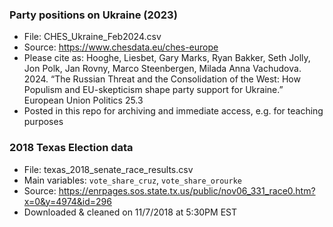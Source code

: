 ### Party positions on Ukraine (2023)

* File: CHES_Ukraine_Feb2024.csv
* Source: https://www.chesdata.eu/ches-europe
* Please cite as: Hooghe, Liesbet, Gary Marks, Ryan Bakker, Seth Jolly, Jon Polk, Jan Rovny, Marco Steenbergen, Milada Anna Vachudova. 2024. “The Russian Threat and the Consolidation of the West: How Populism and EU-skepticism shape party support for Ukraine.” European Union Politics 25.3
* Posted in this repo for archiving and immediate access, e.g. for teaching purposes

### 2018 Texas Election data

* File: texas_2018_senate_race_results.csv
* Main variables: `vote_share_cruz`, `vote_share_orourke`
* Source: https://enrpages.sos.state.tx.us/public/nov06_331_race0.htm?x=0&y=4974&id=296
* Downloaded & cleaned on 11/7/2018 at 5:30PM EST

